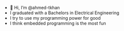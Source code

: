 - 👋 Hi, I’m @ahmed-tkhan
- I graduated with a Bachelors in Electrical Engineering
- I try to use my programming power for good
- I think embedded programming is the most fun 
